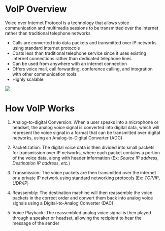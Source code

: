 # VoIP Overview

Voice over Internet Protocol is a technology that allows voice communication and multimedia sessions to be transmitted over the internet rather than traditional telephone networks

* Calls are converted into data packets and transmitted over IP networks using standard internet protocols
* Costs less than traditional telephone service since it uses existing internet connections rather than dedicated telephone lines
* Can be used from anywhere with an internet connection
* Offers voice mail, call forwarding, conference calling, and integration with other communication tools
* Highly scalable

![](https://github.com/JonmarCorpuz/SecondBrain/blob/main/Assets/Whitespace.png)

# How VoIP Works

1. Analog-to-digital Conversion: When a user speaks into a microphone or headset, the analog voice signal is converted into digital data, which will represent the voice signal in a format that can be transmitted over digital networks, using an Analog-to-Digital Converter (ADC)

2. Packetization: The digital voice data is then divided into small packets for transmission over IP networks, where each packet contains a portion of the voice data, along with header information (Ex: *Source IP address*, *Destination IP address*, *etc.*)

3. Transmission: The voice packets are then transmitted over the internet or a private IP network using standard networking protocols (Ex: *TCP/IP*, *UDP/IP*)

4. Reassembly: The destination machine will then reassemble the voice packets in the correct order and convert them back into analog voice signals using a Digital-to-Analog Converter (DAC)

5. Voice Playback: The reassembled analog voice signal is then played through a speaker or headset, allowing the recipient to hear the message of the sender
